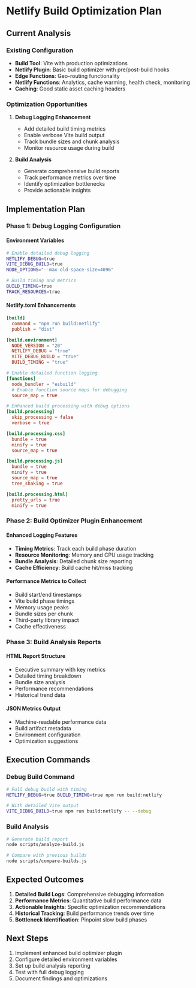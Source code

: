 # Netlify Build Optimization Plan

## Current Analysis

### Existing Configuration
- **Build Tool**: Vite with production optimizations
- **Netlify Plugin**: Basic build optimizer with pre/post-build hooks
- **Edge Functions**: Geo-routing functionality
- **Netlify Functions**: Analytics, cache warming, health check, monitoring
- **Caching**: Good static asset caching headers

### Optimization Opportunities

1. **Debug Logging Enhancement**
   - Add detailed build timing metrics
   - Enable verbose Vite build output
   - Track bundle sizes and chunk analysis
   - Monitor resource usage during build

2. **Build Analysis**
   - Generate comprehensive build reports
   - Track performance metrics over time
   - Identify optimization bottlenecks
   - Provide actionable insights

## Implementation Plan

### Phase 1: Debug Logging Configuration

#### Environment Variables
```bash
# Enable detailed debug logging
NETLIFY_DEBUG=true
VITE_DEBUG_BUILD=true
NODE_OPTIONS="--max-old-space-size=4096"

# Build timing and metrics
BUILD_TIMING=true
TRACK_RESOURCES=true
```

#### Netlify.toml Enhancements
```toml
[build]
  command = "npm run build:netlify"
  publish = "dist"

[build.environment]
  NODE_VERSION = "20"
  NETLIFY_DEBUG = "true"
  VITE_DEBUG_BUILD = "true"
  BUILD_TIMING = "true"

# Enable detailed function logging
[functions]
  node_bundler = "esbuild"
  # Enable function source maps for debugging
  source_map = true

# Enhanced build processing with debug options
[build.processing]
  skip_processing = false
  verbose = true

[build.processing.css]
  bundle = true
  minify = true
  source_map = true

[build.processing.js]
  bundle = true
  minify = true
  source_map = true
  tree_shaking = true

[build.processing.html]
  pretty_urls = true
  minify = true
```

### Phase 2: Build Optimizer Plugin Enhancement

#### Enhanced Logging Features
- **Timing Metrics**: Track each build phase duration
- **Resource Monitoring**: Memory and CPU usage tracking
- **Bundle Analysis**: Detailed chunk size reporting
- **Cache Efficiency**: Build cache hit/miss tracking

#### Performance Metrics to Collect
- Build start/end timestamps
- Vite build phase timings
- Memory usage peaks
- Bundle sizes per chunk
- Third-party library impact
- Cache effectiveness

### Phase 3: Build Analysis Reports

#### HTML Report Structure
- Executive summary with key metrics
- Detailed timing breakdown
- Bundle size analysis
- Performance recommendations
- Historical trend data

#### JSON Metrics Output
- Machine-readable performance data
- Build artifact metadata
- Environment configuration
- Optimization suggestions

## Execution Commands

### Debug Build Command
```bash
# Full debug build with timing
NETLIFY_DEBUG=true BUILD_TIMING=true npm run build:netlify

# With detailed Vite output
VITE_DEBUG_BUILD=true npm run build:netlify -- --debug
```

### Build Analysis
```bash
# Generate build report
node scripts/analyze-build.js

# Compare with previous builds
node scripts/compare-builds.js
```

## Expected Outcomes

1. **Detailed Build Logs**: Comprehensive debugging information
2. **Performance Metrics**: Quantitative build performance data
3. **Actionable Insights**: Specific optimization recommendations
4. **Historical Tracking**: Build performance trends over time
5. **Bottleneck Identification**: Pinpoint slow build phases

## Next Steps

1. Implement enhanced build optimizer plugin
2. Configure detailed environment variables
3. Set up build analysis reporting
4. Test with full debug logging
5. Document findings and optimizations